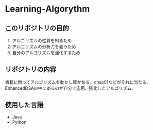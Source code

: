 # Learning-Algorythm

## このリポジトリの目的
1. アルゴリズムの性質を知るため
2. アルゴリズムの分析力を養うため
3. 自分のアルゴリズムを強化するため

## リポジトリの内容
書籍に倣ってアルゴリズムを動かし確かめる。chap01などがそれに当たる。
EnhancedDSAの中にあるのが自分で応用、強化したアルゴリズム。

## 使用した言語
- Java
- Python
